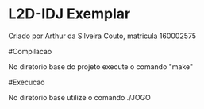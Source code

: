 # L2D-IDJ Exemplar

Criado por Arthur da Silveira Couto, matricula 160002575

#Compilacao

No diretorio base do projeto execute o comando "make"

#Execucao

No diretorio base utilize o comando ./JOGO